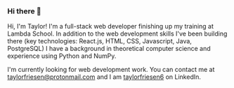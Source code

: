 ### Hi there 👋

Hi, I'm Taylor! I'm a full-stack web developer finishing up my training at Lambda School. In addition to the web development skills I've been building there (key technologies: React.js, HTML, CSS, Javascript, Java, PostgreSQL) I have a background in theoretical computer science and experience using Python and NumPy.

I'm currently looking for web development work. You can contact me at [taylorfriesen@protonmail.com](mailto:taylorfriesen@protonmail.com) and I am [taylorfriesen6](https://www.linkedin.com/in/taylorfriesen6) on LinkedIn.

<!--
**taylorfriesen6/taylorfriesen6** is a ✨ _special_ ✨ repository because its `README.md` (this file) appears on your GitHub profile.

Here are some ideas to get you started:



- 🔭 I’m currently working on ...
- 🌱 I’m currently learning ...
- 👯 I’m looking to collaborate on ...
- 🤔 I’m looking for help with ...
- 💬 Ask me about ...
- 📫 How to reach me: ...
- 😄 Pronouns: ...
- ⚡ Fun fact: ...
-->
